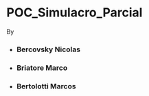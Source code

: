 # POC_Simulacro_Parcial
  By
 * ### Bercovsky Nicolas
 * ### Briatore Marco
 * ### Bertolotti Marcos
